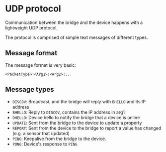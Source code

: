 # UDP protocol

Communication between the bridge and the device happens with a lightweight UDP protocol.

The protocol is comprised of simple text messages of different types.

## Message format

The message format is very basic:

```plaintext
<PacketType>:<Arg1>:<Arg2>:...
```



## Message types

- `DISCOV`: Broadcast, and the bridge will reply with `BHELLO` and its IP address
- `BHELLO`: Reply to `DISCOV`, contains the IP address in arg1
- `DHELLO`: Device hello to notify the bridge that a device is online
- `UPDATE`: Sent from the bridge to the device to update a property
- `REPORT`: Sent from the device to the bridge to report a value has changed (e.g. a sensor that updated)
- `PING`: Keepalive from the bridge to the device. 
- `PONG`: Device's response to `PING`
